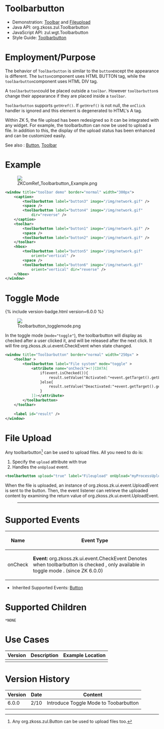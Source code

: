 

# Toolbarbutton

- Demonstration: [Toolbar](http://www.zkoss.org/zkdemo/menu/toolbar) and
  [Fileupload](Small_Talks/2009/July/ZK_5:_New_File_Upload#Live_Demo)
- Java API: <javadoc>org.zkoss.zul.Toolbarbutton</javadoc>
- JavaScript API:
  <javadoc directory="jsdoc">zul.wgt.Toolbarbutton</javadoc>
- Style Guide: [
  Toolbarbutton](ZK_Style_Guide/XUL_Component_Specification/Toolbarbutton)

# Employment/Purpose

The behavior of `Toolbarbutton` is similar to the `button`except the
appearance is different. The `button`component uses HTML BUTTON tag,
while the `toolbarbutton`component uses HTML DIV tag.

A `toolbarbutton`could be placed outside a `toolbar`. However
`toolbarbutton`s change their appearance if they are placed inside a
`toolbar`.

`Toolbarbutton` supports `getHref()`. If `getHref()` is not null, the
`onClick` handler is ignored and this element is degenerated to HTML's A
tag.

Within ZK 5, the file upload has been redesigned so it can be integrated
with any widget. For example, the toolbarbutton can now be used to
upload a file. In addition to this, the display of the upload status has
been enhanced and can be customized easily.

See also : [
Button](ZK_Component_Reference/Essential_Components/Button),
[
Toolbar](ZK_Component_Reference/Essential_Components/Toolbar)

# Example

<figure>
<img src="images/ZKComRef_Toolbarbutton_Example.png
title="ZKComRef_Toolbarbutton_Example.png" />
<figcaption>ZKComRef_Toolbarbutton_Example.png</figcaption>
</figure>

``` xml
<window title="toolbar demo" border="normal" width="300px">
    <caption>
        <toolbarbutton label="button3" image="/img/network.gif" />
        <space />
        <toolbarbutton label="button4" image="/img/network.gif"
            dir="reverse" />
    </caption>
    <toolbar>
        <toolbarbutton label="button1" image="/img/network.gif" />
        <space />
        <toolbarbutton label="button2" image="/img/network.gif" />
    </toolbar>
    <hbox>
        <toolbarbutton label="button5" image="/img/network.gif"
            orient="vertical" />
        <space />
        <toolbarbutton label="button6" image="/img/network.gif"
            orient="vertical" dir="reverse" />
    </hbox>
</window>
```

# Toggle Mode

{% include version-badge.html version=6.0.0 %}

<figure>
<img src="images/Toolbarbutton_togglemode.png
title="Toolbarbutton_togglemode.png" />
<figcaption>Toolbarbutton_togglemode.png</figcaption>
</figure>

In the toggle mode (`mode="toggle"`), the toolbarbutton will display as
checked after a user clicked it, and will be released after the next
click. It will fire <javadoc>org.zkoss.zk.ui.event.CheckEvent</javadoc>
when state changed.

``` xml
<window title="Toolbarbutton" border="normal" width="250px" >
    <toolbar >
        <toolbarbutton label="File system" mode="toggle" >
            <attribute name="onCheck"><![CDATA[
                if(event.isChecked()){
                    result.setValue("Activated:"+event.getTarget().getLabel());
                }else{
                    result.setValue("Deactivated:"+event.getTarget().getLabel());
                }
            ]]></attribute>         
        </toolbarbutton> 
    </toolbar>
    
    <label id="result" />
</window>
```

# File Upload

Any toolbarbutton[^1] can be used to upload files. All you need to do
is:

1.  Specify the `upload` attribute with true
2.  Handles the `onUpload` event.

``` xml
<toolbarbutton upload="true" label="Fileupload" onUpload="myProcessUpload(event.getMedia())"/>
```

When the file is uploaded, an instance of
<javadoc>org.zkoss.zk.ui.event.UploadEvent</javadoc> is sent to the
button. Then, the event listener can retrieve the uploaded content by
examining the return value of
<javadoc method="getMedia()">org.zkoss.zk.ui.event.UploadEvent</javadoc>.

> ------------------------------------------------------------------------
>
> <references/>

# Supported Events

<table>
<thead>
<tr class="header">
<th><center>
<p>Name</p>
</center></th>
<th><center>
<p>Event Type</p>
</center></th>
</tr>
</thead>
<tbody>
<tr class="odd">
<td><center>
<p>onCheck</p>
</center></td>
<td><p><strong>Event:</strong>
<javadoc>org.zkoss.zk.ui.event.CheckEvent</javadoc> Denotes when
toolbarbutton is checked , only available in toggle mode . (since ZK
6.0.0)</p></td>
</tr>
</tbody>
</table>

- Inherited Supported Events: [
  Button](ZK_Component_Reference/Essential_Components/Button#Supported_Events)

# Supported Children

`*NONE`

# Use Cases

| Version | Description | Example Location |
|---------|-------------|------------------|
|         |             |                  |

# Version History



| Version | Date | Content                               |
|---------|------|---------------------------------------|
| 6.0.0   | 2/10 | Introduce Toggle Mode to Toobarbutton |
|         |      |                                       |



[^1]: Any <javadoc>org.zkoss.zul.Button</javadoc> can be used to upload
    files too.
